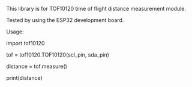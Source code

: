 This library is for TOF10120 time of flight distance measurement module.

Tested by using the ESP32 development board.

Usage:

import tof10120

tof = tof10120.TOF10120(scl_pin, sda_pin)

distance = tof.measure()

print(distance)
